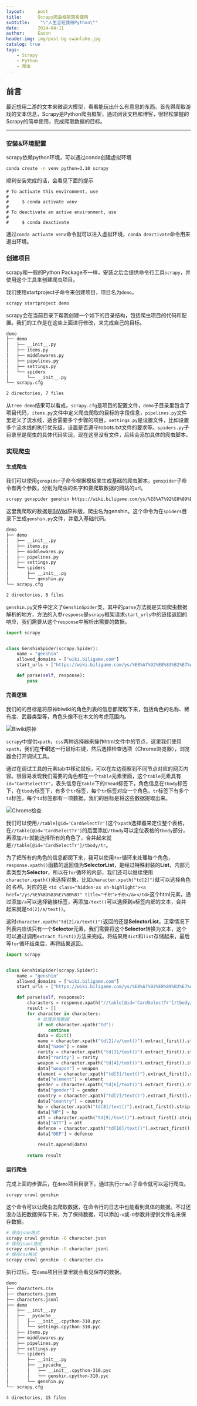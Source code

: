 ```yaml
---
layout:     post
title:      Scrapy爬虫框架简易使用
subtitle:    "\"人生苦短我用Python\""
date:       2024-04-11
author:     Eason
header-img: img/post-bg-swanlake.jpg
catalog: true
tags:
    - Scrapy
    - Python
    - 爬虫
---
```




## 前言

最近想用二游的文本来微调大模型，看看能玩出什么有意思的东西。首先得爬取游戏的文本信息，Scrapy是Python爬虫框架，通过阅读文档和博客，很轻松掌握的Scrapy的简单使用，完成爬取数据的目标。

---

### 安装&环境配置

scrapy依赖python环境，可以通过conda创建虚拟环境
```bash
conda create -n venv python=3.10 scrapy
```
顺利安装完成的话，会看见下面的提示

```
# To activate this environment, use
#
#     $ conda activate venv
#
# To deactivate an active environment, use
#
#     $ conda deactivate
```
通过`conda activate venv`命令就可以进入虚拟环境，`conda deactivate`命令用来退出环境。


### 创建项目

scrapy和一般的Python Package不一样，安装之后会提供命令行工具`scrapy`，并使用这个工具来创建爬虫项目。

我们使用startproject子命令来创建项目，项目名为`demo`。
```bash
scrapy startproject demo
```
scrapy会在当前目录下帮我创建一个如下的目录结构，包括爬虫项目的代码和配置。我们的工作是在这些上面进行修改，来完成自己的目标。
```bash
demo
├── demo
│   ├── __init__.py
│   ├── items.py
│   ├── middlewares.py
│   ├── pipelines.py
│   ├── settings.py
│   └── spiders
│       └── __init__.py
└── scrapy.cfg

2 directories, 7 files
```

从`tree demo`结果可以看成，`scrapy.cfg`是项目的配置文件，`demo`子目录里包含了项目代码，`items.py`文件中定义爬虫爬取的目标的字段信息，`pipelines.py`文件里定义了流水线，适合需要多个步骤的项目，`settings.py`是设置文件，比如设置多个流水线的执行优先级，设置是否遵守robots.txt文件的要求等。`spiders.py`子目录里是爬虫的具体代码实现，现在这里没有文件，后续会添加具体的爬虫脚本。

### 实现爬虫


#### 生成爬虫

我们可以使用`genspider`子命令根据模板来生成基础的爬虫脚本，`genspider`子命令有两个参数，分别为爬虫的名字和要爬取数据的网站的url。
```bash
scrapy genspider genshin https://wiki.biligame.com/ys/%E8%A7%92%E8%89%B2%E7%AD%9B%E9%80%89
```
这里我爬取的数据是[BiWiki](https://wiki.biligame.com/)原神版，爬虫名为genshin。这个命令为在`spiders`目录下生成`genshin.py`文件，并载入基础代码。
```bash
demo
├── demo
│   ├── __init__.py
│   ├── items.py
│   ├── middlewares.py
│   ├── pipelines.py
│   ├── settings.py
│   └── spiders
│       ├── __init__.py
│       └── genshin.py
└── scrapy.cfg

2 directories, 8 files
```
`genshin.py`文件中定义了`GenshinSpider`类，其中的`parse`方法就是实现爬虫数据解析的地方，方法的入参`response`是`scrapy`框架请求`start_urls`中的链接返回的响应，我们需要从这个`response`中解析出需要的数据。
```python
import scrapy


class GenshinSpider(scrapy.Spider):
    name = "genshin"
    allowed_domains = ["wiki.biligame.com"]
    start_urls = ["https://wiki.biligame.com/ys/%E8%A7%92%E8%89%B2%E7%AD%9B%E9%80%89"]

    def parse(self, response):
        pass

```
#### 完善逻辑
我们的的目标是将原神biwiki的角色列表的信息都爬取下来，包括角色的名称、稀有度、武器类型等，角色头像不在本文的考虑范围内。

![Biwiki原神](../img/post/biwiki-genshin-characters.png)

`scrapy`中提供`xpath`，`css`两种选择器来操作html文件中的节点，这里我们使用`xpath`，我们在**千织**这一行鼠标右键，然后选择检查选项（Chrome浏览器），浏览器会打开调试工具。

通过在调试工具的元素tab中移动鼠标，可以在左边观察到不同节点对应的网页内容。很容易发现我们需要的角色都在一个`table`元素里面，这个`table`元素具有`id="CardSelectTr"`，表头信息在`table`下的`thead`标签下，角色信息在`tbody`标签下，在`tbody`标签下，有多个`tr`标签，每个`tr`标签对应一个角色，`tr`标签下有多个`td`标签，每个`td`标签都有一项数据。我们的目标是将这些数据提取出来。

![Chrome检查](../img/post/biwiki-genshin-characters-selector.png)

我们可以使用`//table[@id='CardSelectTr']`这个`xpath`选择器来定位整个表格，在`//table[@id='CardSelectTr']`的后面添加`/tbody`可以定位表格的`tbody`部分，再添加`/tr`就能选择所有的角色了，合并起来就是`//table[@id='CardSelectTr']/tbody/tr`。

为了把所有的角色的信息都爬下来，我可以使用`for`循环来处理每个角色，`response.xpath()`函数的返回值为**SelectorList**，是经过特殊封装的**List**，内部元素类型为**Selector**，所以在`for`循环的内部，我们还可以继续使用`character.xpath()`来选择对象，比如`character.xpath("td[2]")`就可以选择角色的*名称*，对应的是
`<td class="hidden-xs xh-highlight"><a href="/ys/%E5%8D%83%E7%BB%87" title="千织">千织</a></td>`这个html元素，通过添加`/a`可以选择链接标签，再添加`/text()`可以选择到`a`标签内部的文本，合并起来就是`td[2]/a/text()`。

这时`character.xpath("td[2]/a/text()")`返回的还是**SelectorList**，正常情况下列表内应该只有一个**Selector**元素，我们需要将这个**Selector**转换为文本，这个可以通过调用`extract_first()`方法来完成。将结果用`dict`和`list`存储起来，最后等`for`循环结束后，再将结果返回。
```python
import scrapy


class GenshinSpider(scrapy.Spider):
    name = "genshin"
    allowed_domains = ["wiki.biligame.com"]
    start_urls = ["https://wiki.biligame.com/ys/%E8%A7%92%E8%89%B2%E7%AD%9B%E9%80%89"]

    def parse(self, response):
        characters = response.xpath("//table[@id='CardSelectTr']/tbody/tr")
        result = []
        for character in characters:
            # 处理异常数据
            if not character.xpath("td"):
                continue
            data = dict()
            name = character.xpath("td[2]/a/text()").extract_first().strip()
            data["name"] = name
            rarity = character.xpath("td[3]/text()").extract_first().strip()
            data["rarity"] = rarity
            weapon = character.xpath("td[4]/text()").extract_first().strip()
            data["weapon"] = weapon
            element = character.xpath("td[5]/text()").extract_first().strip()
            data["element"] = element
            gender = character.xpath("td[6]/text()").extract_first().strip()
            data["gender"] = gender
            country = character.xpath("td[7]/text()").extract_first().strip()
            data["country"] = country
            hp = character.xpath("td[8]/text()").extract_first().strip()
            data["HP"] = hp
            att = character.xpath("td[9]/text()").extract_first().strip()
            data["ATT"] = att
            defence = character.xpath("td[10]/text()").extract_first().strip()
            data["DEF"] = defence

            result.append(data)
            
        return result

```

#### 运行爬虫

完成上面的步骤后，在`demo`项目目录下，通过执行`crawl`子命令就可以运行爬虫。
```bash
scrapy crawl genshin
```
这个命令可以让爬虫去爬取数据，在命令行的日志中也能看到具体的数据。不过还没办法把数据保存下来，为了保持数据，可以添加`-o`或`-O`参数并提供文件名来保存数据。
```bash 
# 保存json格式
scrapy crawl genshin -O character.json
# 保存jsonl格式
scrapy crawl genshin -O character.jsonl
# 保存csv格式
scrapy crawl genshin -O character.csv
```
执行过后，在`demo`项目目录里就会看见保存的数据。
```bash 
demo
├── characters.csv
├── characters.json
├── characters.jsonl
├── demo
│   ├── __init__.py
│   ├── __pycache__
│   │   ├── __init__.cpython-310.pyc
│   │   └── settings.cpython-310.pyc
│   ├── items.py
│   ├── middlewares.py
│   ├── pipelines.py
│   ├── settings.py
│   └── spiders
│       ├── __init__.py
│       ├── __pycache__
│       │   ├── __init__.cpython-310.pyc
│       │   └── genshin.cpython-310.pyc
│       └── genshin.py
└── scrapy.cfg

4 directories, 15 files
```